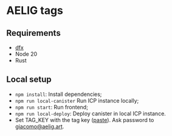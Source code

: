 # AELIG tags

## Requirements

- [dfx](https://internetcomputer.org/docs/current/developer-docs/getting-started/install/#installing-dfx)
- Node 20
- Rust

## Local setup

- `npm install`: Install dependencies;
- `npm run local-canister` Run ICP instance locally;
- `npm run start`: Run frontend;
- `npm run local-deploy`: Deploy canister in local ICP instance.
- Set TAG_KEY with the tag key ([paste](https://paste.digital/?p=Hdzu5BPjOnuaHq-Tmhyot)). Ask password to giacomo@aelig.art.



